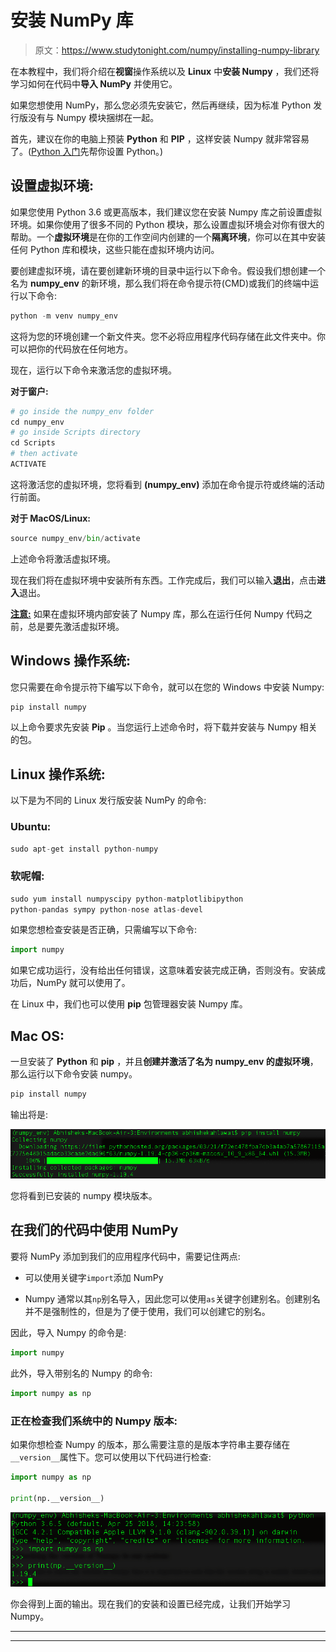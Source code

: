 # 安装 NumPy 库

> 原文：<https://www.studytonight.com/numpy/installing-numpy-library>

在本教程中，我们将介绍在**视窗**操作系统以及 **Linux** 中**安装 Numpy** ，我们还将学习如何在代码中**导入 NumPy** 并使用它。

如果您想使用 NumPy，那么您必须先安装它，然后再继续，因为标准 Python 发行版没有与 Numpy 模块捆绑在一起。

首先，建议在你的电脑上预装 **Python** 和 **PIP** ，这样安装 Numpy 就非常容易了。([Python 入门](https://www.studytonight.com/python/getting-started-with-python)先帮你设置 Python。)

## 设置虚拟环境:

如果您使用 Python 3.6 或更高版本，我们建议您在安装 Numpy 库之前设置虚拟环境。如果你使用了很多不同的 Python 模块，那么设置虚拟环境会对你有很大的帮助。一个**虚拟环境**是在你的工作空间内创建的一个**隔离环境**，你可以在其中安装任何 Python 库和模块，这些只能在虚拟环境内访问。

要创建虚拟环境，请在要创建新环境的目录中运行以下命令。假设我们想创建一个名为 **numpy_env** 的新环境，那么我们将在命令提示符(CMD)或我们的终端中运行以下命令:

```py
python -m venv numpy_env
```

这将为您的环境创建一个新文件夹。您不必将应用程序代码存储在此文件夹中。你可以把你的代码放在任何地方。

现在，运行以下命令来激活您的虚拟环境。

**对于窗户:**

```py
# go inside the numpy_env folder
cd numpy_env
# go inside Scripts directory
cd Scripts
# then activate
ACTIVATE
```

这将激活您的虚拟环境，您将看到 **(numpy_env)** 添加在命令提示符或终端的活动行前面。

**对于 MacOS/Linux:**

```py
source numpy_env/bin/activate
```

上述命令将激活虚拟环境。

现在我们将在虚拟环境中安装所有东西。工作完成后，我们可以输入**退出**，点击**进入**退出。

<u>**注意:**</u> 如果在虚拟环境内部安装了 Numpy 库，那么在运行任何 Numpy 代码之前，总是要先激活虚拟环境。

## Windows 操作系统:

您只需要在命令提示符下编写以下命令，就可以在您的 Windows 中安装 Numpy:

```py
pip install numpy
```

以上命令要求先安装 **Pip** 。当您运行上述命令时，将下载并安装与 Numpy 相关的包。

## Linux 操作系统:

以下是为不同的 Linux 发行版安装 NumPy 的命令:

### Ubuntu:

```py
sudo apt-get install python-numpy
```

### 软呢帽:

```py
sudo yum install numpyscipy python-matplotlibipython 
python-pandas sympy python-nose atlas-devel
```

如果您想检查安装是否正确，只需编写以下命令:

```py
import numpy
```

如果它成功运行，没有给出任何错误，这意味着安装完成正确，否则没有。安装成功后，NumPy 就可以使用了。

在 Linux 中，我们也可以使用 **pip** 包管理器安装 Numpy 库。

## Mac OS:

一旦安装了 **Python** 和 **pip** ，并且**创建并激活了名为 **numpy_env** 的虚拟环境**，那么运行以下命令安装 numpy。

```py
pip install numpy
```

输出将是:

![Install Numpy in Macos](img/e243275f2e89a0e03eb45c77793de845.png)

您将看到已安装的 numpy 模块版本。

## 在我们的代码中使用 NumPy

要将 NumPy 添加到我们的应用程序代码中，需要记住两点:

*   可以使用关键字`import`添加 NumPy

*   Numpy 通常以其`np`别名导入，因此您可以使用`as`关键字创建别名。创建别名并不是强制性的，但是为了便于使用，我们可以创建它的别名。

因此，导入 Numpy 的命令是:

```py
import numpy
```

此外，导入带别名的 Numpy 的命令:

```py
import numpy as np
```

### 正在检查我们系统中的 Numpy 版本:

如果你想检查 Numpy 的版本，那么需要注意的是版本字符串主要存储在`__version__`属性下。您可以使用以下代码进行检查:

```py
import numpy as np

print(np.__version__)
```

![check Numpy version](img/a5dd1f0bbfec2f7e11a6c6fdb67fec92.png)

你会得到上面的输出。现在我们的安装和设置已经完成，让我们开始学习 Numpy。

* * *

* * *